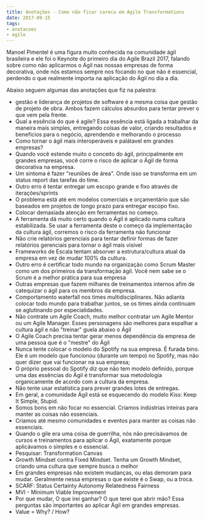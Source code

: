 ```yaml
---
title: Anotações - Como não ficar careca em Agile Transformations
date: 2017-09-15
tags:
- anotacoes
- agile
---
```


Manoel Pimentel é uma figura muito conhecida na comunidade ágil brasileira e ele foi o Keynote do primeiro dia do Agile Brazil 2017, falando sobre como não aplicarmos o Ágil nas nossas empresas de forma decorativa, onde nós estamos sempre nos focando no que não é essencial, perdendo o que realmente importa na aplicação do Ágil no dia a dia.

Abaixo seguem algumas das anotações que fiz na palestra:

- gestão e liderança de projetos de software é a mesma coisa que gestão de projeto de obra. Ambos fazem cálculos absurdos para tentar prever o que vem pela frente.
- Qual a essência do que é agile? Essa essência está ligada a trabalhar da maneira mais simples, entregando coisas de valor, criando resultados e benefícios para o negócio, aprendendo e melhorando o processo
- Como tornar o ágil mais interoperáveis e palátavel em grandes empresas? 
- Quando você estende muito o conceito do ágil, principalmente em grandes empresas, você corre o risco de aplicar o Ágil de forma decorativa na empresa.
- Um sintoma é fazer "reuniões de área". Onde isso se transforma em um status report das tarefas do time.
- Outro erro é tentar entregar um escopo grande e fixo através de iterações/sprints
- O problema está até em modelos comerciais e orçamentário que são baseados em projetos de longo prazo para entregar escopo fixo.
- Colocar demasiada atenção em ferramentas no começo.
- A ferramenta dá muito certo quando o Ágil é aplicado numa cultura estabilizada. Se usar a ferramenta deste o começo da implementação da cultura ágil, corremos o risco da ferramenta não funcionar
- Não crie relatórios gerenciais para tentar definir formas de fazer relatórios gerenciais para tornar o ágil mais visível
- Frameworks de Escala tentam absorver a estrutura/cultura atual da empresa em vez de mudar 100% da cultura.
- Outro erro é certificar todo mundo na organização como Scrum Master como um dos primeiros da transformação ágil. Você nem sabe se o Scrum é a melhor prática para sua empresa
- Outras empresas que fazem milhares de treinamentos internos afim de catequizar o ágil para os membros da empresa. 
- Comportamento waterfall nos times multidisciplinares. Não adianta colocar todo mundo para trabalhar juntos, se os times ainda continuam se aglutinando por especialidades.
- Não contrate um Agile Coach, muito melhor contratar um Agile Mentor ou um Agile Manager. Esses personagens são melhores para espalhar a cultura ágil e não "treinar" guela abaixo o Ágil
- O Agile Coach precisa tentar gerar menos dependência da empresa de uma pessoa que é o "mestre" do Ágil
- Nunca tente colocar o modelo do Spotify na sua empresa. É furada bino. Ele é um modelo que funcionou (durante um tempo) no Spotify, mas não quer dizer que vai funcionar na sua empresa;
- O próprio pessoal do Spotify diz que não tem modelo definido, porque uma das essências do Ágil é transformar sua metodologia organicamente de acordo com a cultura da empresa.
- Não tente usar estatística para prever grandes lotes de entregas. 
- Em geral, a comunidade Ágil está se esquecendo do modelo Kiss: Keep It Simple, Stupid.
- Somos bons em não focar no essencial. Criamos indústrias inteiras para manter as coisas não essenciais.
- Criamos até mesmo comunidades e eventos para manter as coisas não essenciais.
- Quando o gile era uma coisa de guerrilha, nós não precisávamos de cursos e treinamentos para aplicar o Ágil, exatamente porque aplicávamos o simples e o essencial.
- Pesquisar: Transformation Canvas
- Growth Mindset contra Fixed Mindset. Tenha um Growth Mindset, criando uma cultura que sempre busca o melhor
- Em grandes empresas não existem mudanças, ou elas demoram para mudar. Geralmente nessa empresas o que existe é o Swap, ou a troca.
- SCARF: Status Certainty Autonomy Relatedness Fairness
- MVI - Minimum Viable Improvement
- Por que mudar, O que irei ganhar? O que terei que abrir mão? Essa perguntas são importantes ao aplicar Ágil em grandes empresas.
- Value = Why? / How?